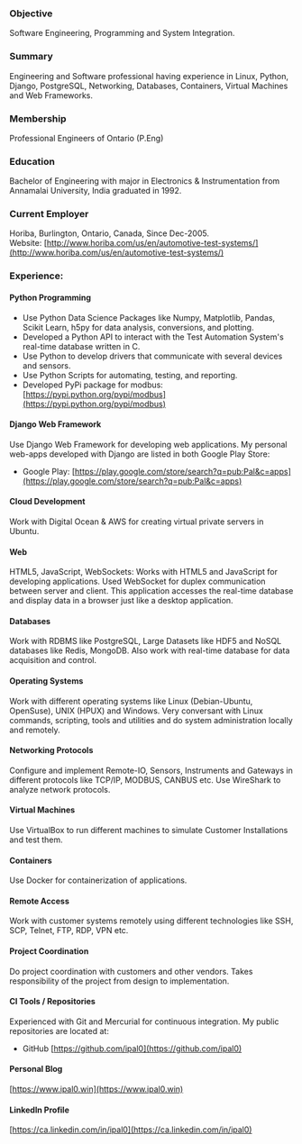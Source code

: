 ### Objective 
Software Engineering, Programming and System Integration.

### Summary
Engineering and Software professional having experience in Linux, Python, Django, PostgreSQL, Networking, Databases, Containers, Virtual Machines and Web Frameworks.

### Membership
Professional Engineers of Ontario (P.Eng)

### Education 
Bachelor of Engineering with major in Electronics & Instrumentation from Annamalai University, India graduated in 1992.

### Current Employer 
Horiba, Burlington, Ontario, Canada, Since Dec-2005.<br>
Website: [http://www.horiba.com/us/en/automotive-test-systems/](http://www.horiba.com/us/en/automotive-test-systems/)<br>

### Experience: 

#### Python Programming 
- Use Python Data Science Packages like Numpy, Matplotlib, Pandas, Scikit Learn, h5py for data analysis, conversions, and plotting.
- Developed a Python API to interact with the Test Automation System's real-time database written in C. 
- Use Python to develop drivers that communicate with several devices and sensors.
- Use Python Scripts for automating, testing, and reporting. 
- Developed PyPi package for modbus: [https://pypi.python.org/pypi/modbus](https://pypi.python.org/pypi/modbus)

#### Django Web Framework 
Use Django Web Framework for developing web applications. My personal web-apps developed with Django are listed in both Google Play Store:
- Google Play: [https://play.google.com/store/search?q=pub:Pal&c=apps](https://play.google.com/store/search?q=pub:Pal&c=apps)

#### Cloud Development 
Work with Digital Ocean & AWS for creating virtual private servers in Ubuntu. 

#### Web 
HTML5, JavaScript, WebSockets: Works with HTML5 and JavaScript for developing applications. Used WebSocket for duplex communication between server and client. This application accesses the real-time database and display data in a browser just like a desktop application. 

#### Databases 
Work with RDBMS like PostgreSQL, Large Datasets like HDF5 and NoSQL databases like Redis, MongoDB. Also work with real-time database for data acquisition and control. 

#### Operating Systems 
Work with different operating systems like Linux (Debian-Ubuntu, OpenSuse), UNIX (HPUX) and Windows. Very conversant with Linux commands, scripting, tools and utilities and do system administration locally and remotely.  

#### Networking Protocols 
Configure and implement Remote-IO, Sensors, Instruments and Gateways in different protocols like TCP/IP, MODBUS, CANBUS etc. Use WireShark to analyze network protocols.

#### Virtual Machines 
Use VirtualBox to run different machines to simulate Customer Installations and test them.

#### Containers
Use Docker for containerization of applications.

#### Remote Access
Work with customer systems remotely using different technologies like SSH, SCP, Telnet, FTP, RDP, VPN etc.

#### Project Coordination 
Do project coordination with customers and other vendors. Takes responsibility of the project from design to implementation.

#### CI Tools / Repositories 
Experienced with Git and Mercurial for continuous integration. My public repositories are located at:
- GitHub [https://github.com/ipal0](https://github.com/ipal0)

#### Personal Blog
[https://www.ipal0.win](https://www.ipal0.win)

#### LinkedIn Profile 
[https://ca.linkedin.com/in/ipal0](https://ca.linkedin.com/in/ipal0)
